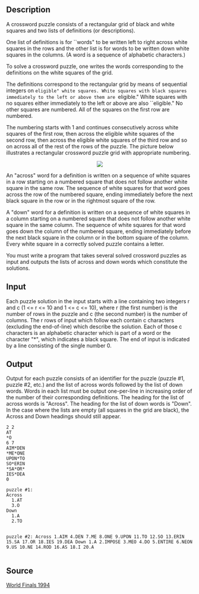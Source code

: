 <h2>Description</h2><p>A crossword puzzle consists of a rectangular grid of black and white squares and two lists of definitions (or descriptions). 
</p>
One list of definitions is for ``words" to be written left to right across white squares in the rows and the other list is for words to be written down white squares in the columns. (A word is a sequence of alphabetic characters.) 

To solve a crossword puzzle, one writes the words corresponding to the definitions on the white squares of the grid. 

The definitions correspond to the rectangular grid by means of sequential integers on ``eligible" white squares. White squares with black squares immediately to the left or above them are ``eligible." White squares with no squares either immediately to the left or above are also ``eligible." No other squares are numbered. All of the squares on the first row are numbered. 

The numbering starts with 1 and continues consecutively across white squares of the first row, then across the eligible white squares of the second row, then across the eligible white squares of the third row and so on across all of the rest of the rows of the puzzle. The picture below illustrates a rectangular crossword puzzle grid with appropriate numbering.
<center><img src="images/1888_1.jpg"></center><p>
</p>An "across" word for a definition is written on a sequence of white squares in a row starting on a numbered square that does not follow another white square in the same row. The sequence of white squares for that word goes across the row of the numbered square, ending immediately before the next black square in the row or in the rightmost square of the row. 

A "down" word for a definition is written on a sequence of white squares in a column starting on a numbered square that does not follow another white square in the same column. The sequence of white squares for that word goes down the column of the numbered square, ending immediately before the next black square in the column or in the bottom square of the column. Every white square in a correctly solved puzzle contains a letter. 

You must write a program that takes several solved crossword puzzles as input and outputs the lists of across and down words which constitute the solutions. 

<h2>Input</h2><p>Each puzzle solution in the input starts with a line containing two integers r and c (1 &lt;= r &lt;= 10 and 1 &lt;= c &lt;= 10), where r (the first number) is the number of rows in the puzzle and c (the second number) is the number of columns. The r rows of input which follow each contain c characters (excluding the end-of-line) which describe the solution. Each of those c characters is an alphabetic character which is part of a word or the character "*", which indicates a black square. The end of input is indicated by a line consisting of the single number 0. </p><h2>Output</h2><p>Output for each puzzle consists of an identifier for the puzzle (puzzle #1, puzzle #2, etc.) and the list of across words followed by the list of down words. Words in each list must be output one-per-line in increasing order of the number of their corresponding definitions. The heading for the list of across words is "Across". The heading for the list of down words is "Down". In the case where the lists are empty (all squares in the grid are black), the Across and Down headings should still appear. </p><pre><code class="language-input1">2 2
AT
*O
6 7
AIM*DEN
*ME*ONE
UPON*TO
SO*ERIN
*SA*OR*
IES*DEA
0</code></pre><pre><code class="language-output1">puzzle #1:
Across
  1.AT
  3.O
Down
  1.A
  2.TO

puzzle #2:
Across
  1.AIM
  4.DEN
  7.ME
  8.ONE
  9.UPON
 11.TO
 12.SO
 13.ERIN
 15.SA
 17.OR
 18.IES
 19.DEA
Down
  1.A
  2.IMPOSE
  3.MEO
  4.DO
  5.ENTIRE
  6.NEON
  9.US
 10.NE
 14.ROD
 16.AS
 18.I
 20.A
</code></pre><h2>Source</h2><a href="searchproblem?field=source&amp;key=World+Finals+1994">World Finals 1994</a>